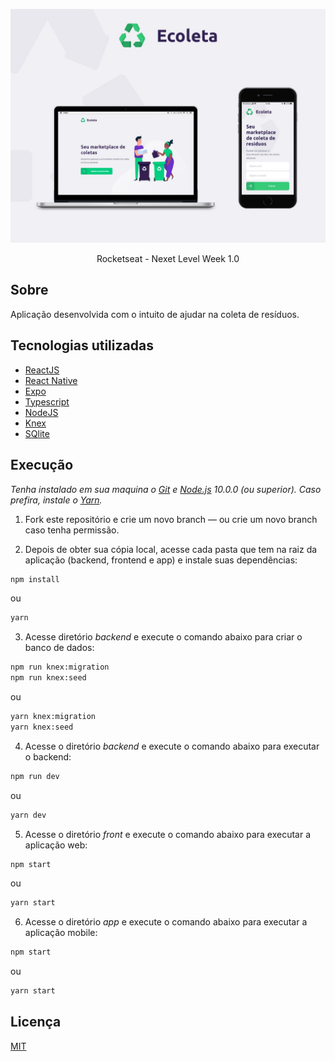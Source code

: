 <p align="center">
  <img src="./assets/demo.jpg">
</p>
<p align="center">Rocketseat - Nexet Level Week 1.0</p>

## Sobre

Aplicação desenvolvida com o intuito de ajudar na coleta de resíduos.

## Tecnologias utilizadas

- [ReactJS](https://pt-br.reactjs.org/)
- [React Native](https://reactnative.dev/)
- [Expo](https://expo.io/)
- [Typescript](https://www.typescriptlang.org/)
- [NodeJS](https://nodejs.org/en/)
- [Knex](http://knexjs.org/)
- [SQlite](https://www.sqlite.org/index.html)

## Execução

_Tenha instalado em sua maquina o [Git](http://git-scm.com/) e [Node.js](http://nodejs.org/) 10.0.0 (ou superior). Caso prefira, instale o [Yarn](https://yarnpkg.com/)._

1. Fork este repositório e crie um novo branch — ou crie um novo branch caso tenha permissão.

2. Depois de obter sua cópia local, acesse cada pasta que tem na raiz da aplicação (backend, frontend e app) e instale suas dependências:

```sh
npm install
```

ou

```sh
yarn
```

3. Acesse diretório _backend_ e execute o comando abaixo para criar o banco de dados:

```sh
npm run knex:migration
npm run knex:seed
```

ou

```sh
yarn knex:migration
yarn knex:seed
```

4. Acesse o diretório _backend_ e execute o comando abaixo para executar o backend:

```sh
npm run dev
```

ou

```sh
yarn dev
```

5. Acesse o diretório _front_ e execute o comando abaixo para executar a aplicação web:

```sh
npm start
```

ou

```sh
yarn start
```

6. Acesse o diretório _app_ e execute o comando abaixo para executar a aplicação mobile:

```sh
npm start
```

ou

```sh
yarn start
```

## Licença

[MIT](https://opensource.org/licenses/MIT)
